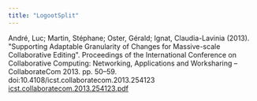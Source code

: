 ```yaml
---
title: "LogootSplit"
---
```


André, Luc; Martin, Stéphane; Oster, Gérald; Ignat, Claudia-Lavinia (2013). "Supporting Adaptable Granularity of Changes for Massive-scale Collaborative Editing". Proceedings of the International Conference on Collaborative Computing: Networking, Applications and Worksharing – CollaborateCom 2013. pp. 50–59. doi:10.4108/icst.collaboratecom.2013.254123
[icst.collaboratecom.2013.254123.pdf](https://scrapbox.io/files/60afbc60b16e10001c028562.pdf)
